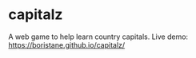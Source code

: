 # capitalz
A web game to help learn country capitals.
Live demo: https://boristane.github.io/capitalz/
